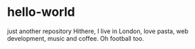 # hello-world
just another repository
Hithere,
I live in London, love pasta, web development, music and coffee. Oh football too.
